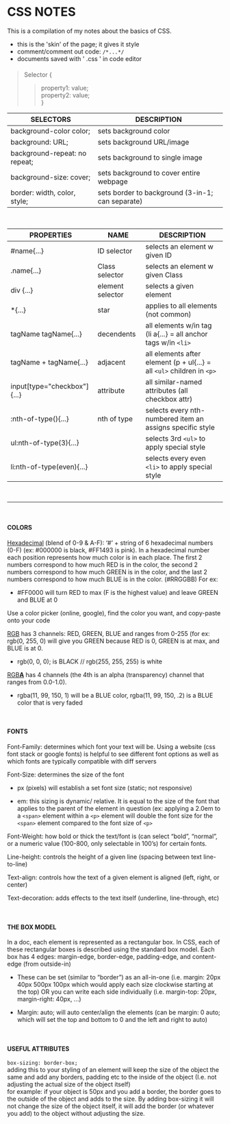 # CSS NOTES
This is a compilation of my notes about the basics of CSS.<br>
* this is the 'skin' of the page; it gives it style
* comment/comment out code: `/*...*/`
* documents saved with ' .css ' in code editor

#### 
>Selector { <br>
>>property1: value; <br>
>>property2: value; <br>
}

| SELECTORS                     | DESCRIPTION                                      |
|-------------------------------|--------------------------------------------------|
| background-color color;       | sets background color                            |
| background: URL;              | sets background URL/image                        |
| background-repeat: no repeat; | sets background to single image                  |
| background-size: cover;       | sets background to cover entire webpage          |
| border: width, color, style;  | sets border to background (3-in-1; can separate) |

<br>

| PROPERTIES                  | NAME             | DESCRIPTION                                                            |
|-----------------------------|------------------|------------------------------------------------------------------------|
| #name{...}                  | ID selector      | selects an element w given ID                                          |
| .name{...}                  | Class selector   | selects an element w given Class                                       |
| div {...}                   | element selector | selects a given element                                                |
| *{...}                      | star             | applies to all elements (not common)                                   |
| tagName tagName{...}        | decendents       | all elements w/in tag (li a{...} = all anchor tags w/in `<li>`         |
| tagName + tagName{...}      | adjacent         | all elements after element (p + ul{...} = all `<ul>` children in `<p>` |
| input[type="checkbox"]{...} | attribute        | all similar-named attributes (all checkbox attr)                       |
| :nth-of-type(){...}         | nth of type      | selects every nth-numbered item an assigns specific style              |
| ul:nth-of-type(3){...}      |                  | selects 3rd `<ul>` to apply special style                              |
| li:nth-of-type(even){...}   |                  | selects every even `<li>` to apply special style                       |

<br>

------

<br>

#### COLORS

<u>Hexadecimal</u> (blend of 0-9 & A-F): ‘#’ + string of 6 hexadecimal numbers (0-F) (ex: #000000 is black, #FF1493 is pink). 
In a hexadecimal number each position represents how much color is in each place. The first 2 numbers correspond to how much RED is in the color, the second 2 numbers correspond to how much GREEN is in the color, and the last 2 numbers correspond to how much BLUE is in the color. (#RRGGBB) For ex: 

* #FF0000 will turn RED to max (F is the highest value) and leave GREEN and BLUE at 0

Use a color picker (online, google), find the color you want, and copy-paste onto your code 

<u>RGB</u> has 3 channels: RED, GREEN, BLUE and ranges from 0-255 (for ex: rgb(0, 255, 0) will give you GREEN because RED is 0, GREEN is at max, and BLUE is at 0. 

* rgb(0, 0, 0); is BLACK   //  rgb(255, 255, 255) is white 

<u>RGB<strong>A</strong></u> has 4 channels (the 4th is an alpha (transparency) channel that ranges from 0.0-1.0). 

* rgba(11, 99, 150, 1) will be a BLUE color, rgba(11, 99, 150, .2) is a BLUE color that is very faded 

<br>

#### FONTS

Font-Family: determines which font your text will be. Using a website (css font stack or google fonts) is helpful to see different font options as well as which fonts are typically compatible with diff servers 

Font-Size: determines the size of the font 

* px (pixels) will establish a set font size (static; not responsive)

* em: this sizing is dynamic/ relative. It is equal to the size of the font that applies to the parent of the element in question (ex: applying a 2.0em to a `<span>` element within a `<p>` element will double the font size for the `<span>` element compared to the font size of `<p>` 

Font-Weight: how bold or thick the text/font is (can select “bold”, “normal”, or a numeric value (100-800, only selectable in 100’s) for certain fonts. 

Line-height: controls the height of a given line (spacing between text line-to-line) 

Text-align: controls how the text of a given element is aligned (left, right, or center) 

Text-decoration: adds effects to the text itself (underline, line-through, etc) 

<br>

#### THE BOX MODEL 

In a doc, each element is represented as a rectangular box. In CSS, each of these rectangular boxes is described using the standard box model. Each box has 4 edges: margin-edge, border-edge, padding-edge, and content-edge (from outside-in) 

* These can be set (similar to “border”) as an all-in-one (i.e. margin: 20px 40px 500px 100px which would apply each size clockwise starting at the top) OR you can write each side individually (i.e. margin-top: 20px, margin-right: 40px, ...) 

* Margin: auto; will auto center/align the elements (can be margin: 0 auto; which will set the top and bottom to 0 and the left and right to auto) 

<br>

#### USEFUL ATTRIBUTES

`box-sizing: border-box;` <br>
adding this to your styling of an element will keep the size of the object the same and add any borders, padding etc to the inside of the object (I.e. not adjusting the actual size of the object itself) <br>
for example: if your object is 50px and you add a border, the border goes to the outside of the object and adds to the size. By adding box-sizing it will not change the size of the object itself, it will add the border (or whatever you add) to the object without adjusting the size. 